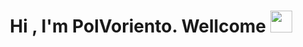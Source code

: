 <h1 align="center">Hi , I'm PolVoriento. Wellcome <img src="https://media.giphy.com/media/hvRJCLFzcasrR4ia7z/giphy.gif" width="35"></h1>
